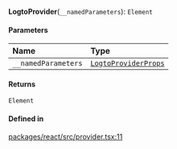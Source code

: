 **LogtoProvider**(`__namedParameters`): `Element`

#### Parameters

| Name | Type |
| :------ | :------ |
| `__namedParameters` | [`LogtoProviderProps`](../types/LogtoProviderProps.md) |

#### Returns

`Element`

#### Defined in

[packages/react/src/provider.tsx:11](https://github.com/logto-io/js/blob/5254dee/packages/react/src/provider.tsx#L11)
